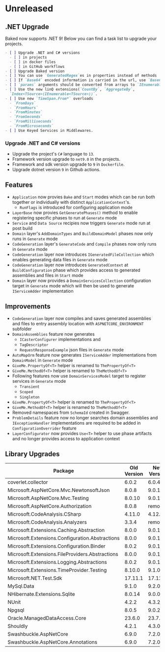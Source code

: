 # Unreleased

## .NET Upgrade

Baked now supports .NET 9! Below you can find a task list to upgrade your
projects.

```markdown
- [ ] Upgrade .NET and C# versions
  - [ ] in projects
  - [ ] in docker files
  - [ ] in GitHub workflows
- [ ] Upgrade Baked version
- [ ] You can use `GeneratedRegex`es in properties instead of methods
- [ ] If `Base64` encoded information is carried in the url, use `Base64Url`.
- [ ] `params` arguments should be converted from arrays to `IEnumerable`
- [ ] Use the new linQ extensions(`CountBy`, `AggregateBy`,
  `Index<TSource>(IEnumerable<TSource>))`.
- [ ] Use new `TimeSpan.From*` overloads
  - `FromDays`
  - `FromHours`
  - `FromMinutes`
  - `FromSeconds`
  - `FromMilliseconds`
  - `FromMicroseconds`
- [ ] Use Keyed Services in Middlewares.
```

### Upgrade .NET and C# versions

- Upgrade the project's `C#` language to `13`.
- Framework version upgrade to `net9.0` in the projects.
- Framework and sdk version upgrade to `9` in `Dockerfile`.
- Upgrade dotnet version `9` in Github actions.

## Features

- `Application` now provies `Bake` and `Start` modes which can be run both
  together or individually with distinct `ApplicationContext`'s.
  - `RunFlags` is introduced for configuring application mode
- `LayerBase` now provies `GetGeneratePhases()` method to enable registering
  specific phases to run at `Generate` mode
- `Service` and `Data Source` recipies now triggers `Generate` mode run at post
  build
- `Domain` layer's `AddDomainTypes` and `BuildDomainModel` phases now only runs
  in `Generate` mode
- `CodeGeneration` layer's `GenerateCode` and `Compile` phases now only runs
  in `Generate` mode
- `CodeGeneration` layer now introduces `IGeneratedFileCollection` which enables
  generating data files in `Generate` mode
- `CodeGeneration` layer now introduces `GeneratedContext` at `BuildConfiguration`
  phase which provides access to generated assemblies and files in `Start` mode
- `Domain` layer now provides a `DomainServicesCollection` configuration target in 
  `Generate` mode which will then be used to generate `IServiceAdder` implementation 

## Improvements

- `CodeGeneration` layer now compiles and saves generated assemblies and files
  to entry assembly location with `ASPNETCORE_ENVIRONMENT` subfolder
- `DomainAssemblies` feature now generates
  - `ICasterConfigurer`
  implementations and
  - `TagDescriptor`
  - `RequestResponseExample`
  json files in `Generate` mode
- `AutoMapOrm` feature now generates `IServiceAdder` implementations from
  `DomainModel` in `Generate` mode
- `GiveMe.PropertyOf<T>` helper is renamed to `ThePropertyOf<T>`
- `GiveMe.MethodOf<T>` helper is renamed to `TheMethodOf<T>`
- Following features now use `DomainServicesModel` target to register services
  in `Generate` mode
  - `Transient`
  - `Scoped`
  - `Singleton`
- `GiveMe.PropertyOf<T>` helper is renamed to `ThePropertyOf<T>`
- `GiveMe.MethodOf<T>` helper is renamed to `TheMethodOf<T>`
- Removed namespaces from `SchemaId` created in Swagger.
- `ProblemDetails` feature now no longer searches domain assemblies and
  `IExceptionHandler` implementations are required to be added in 
  `ConfigurationOverrider` feature
- `LayerConfigurator` now provides `Use<T>` helper to use phase artifacts and
  no longer provides access to application context

## Library Upgrades

| Package                                         | Old Version | New Version |
| ----------------------------------------------- | ----------- | ----------- |
| coverlet.collector                              | 6.0.2       | 6.0.4       |
| Microsoft.AspNetCore.Mvc.NewtonsoftJson         | 8.0.8       | 9.0.1       |
| Microsoft.AspNetCore.Mvc.Testing                | 8.0.10      | 9.0.1       |
| Microsoft.AspNetCore.Authorization              | 8.0.8       | removed     |
| Microsoft.CodeAnalysis.CSharp                   | 4.11.0      | 4.12.0      |
| Microsoft.CodeAnalysis.Analyzers                | 3.3.4       | removed     |
| Microsoft.Extensions.Caching.Abstraction        | 8.0.0       | 9.0.1       |
| Microsoft.Extensions.Configuration.Abstractions | 8.0.0       | 9.0.1       |
| Microsoft.Extensions.Configuration.Binder       | 8.0.2       | 9.0.1       |
| Microsoft.Extensions.FileProviders.Abstractions | 8.0.0       | 9.0.1       |
| Microsoft.Extensions.Logging.Abstractions       | 8.0.2       | 9.0.1       |
| Microsoft.Extensions.TimeProvider.Testing       | 8.10.0      | 9.1.0       |
| Microsoft.NET.Test.Sdk                          | 17.11.1     | 17.12.0     |
| MySql.Data                                      | 9.1.0       | 9.2.0       |
| NHibernate.Extensions.Sqlite                    | 8.0.14      | 9.0.0       |
| NUnit                                           | 4.2.2       | 4.3.2       |
| Npgsql                                          | 8.0.5       | 9.0.2       |
| Oracle.ManagedDataAccess.Core                   | 23.6.0      | 23.7.0      |
| Shouldly                                        | 4.2.1       | 4.3.0       |
| Swashbuckle.AspNetCore                          | 6.9.0       | 7.2.0       |
| Swashbuckle.AspNetCore.Annotations              | 6.9.0       | 7.2.0       |